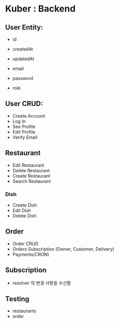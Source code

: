 # Kuber : Backend

## User Entity:

- id
- createdAt
- updatedAt

- email
- password
- role

## User CRUD:

- Create Account
- Log In
- See Profile
- Edit Profile
- Verify Email

## Restaurant

- Edit Restaurant
- Delete Restaurant
- Create Restaurant
- Search Restaurant

### Dish

- Create Dish
- Edit Dish
- Delete Dish

## Order

- Order CRUD
- Orders Subscription (Owner, Customer, Delivery)
- Payments(CRON)

## Subscription

- resolver 의 변경 사항을 수신함

## Testing

- restaurants
- order
